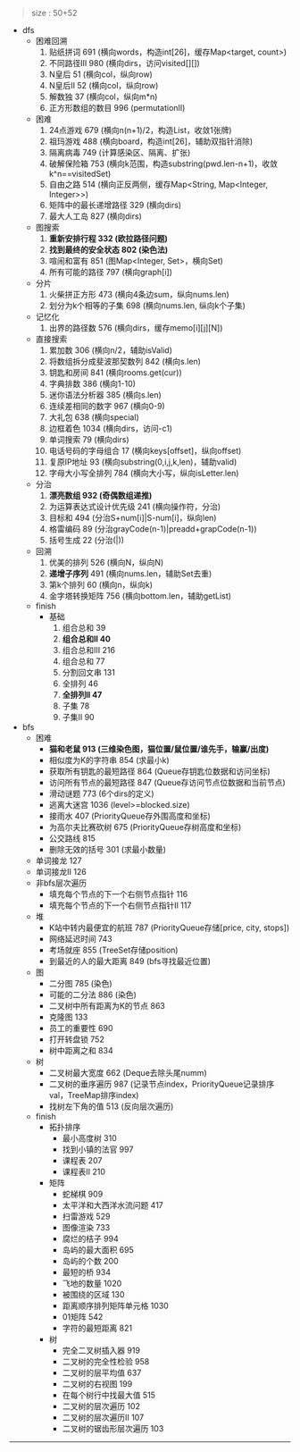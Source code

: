 > size : 50+52

* dfs
    - 困难回溯
        1. 贴纸拼词  691  (横向words，构造int[26]，缓存Map<target, count>)
        2. 不同路径III  980  (横向dirs，访问visited[][])
        3. N皇后  51  (横向col，纵向row)
        4. N皇后II  52  (横向col，纵向row)
        5. 解数独  37  (横向col，纵向m*n)
        6. 正方形数组的数目  996  (permutationII)
    - 困难
        1. 24点游戏  679  (横向n(n+1)/2，构造List<double>，收敛1张牌)
        2. 祖玛游戏  488  (横向board，构造int[26]，辅助双指针消除)
        3. 隔离病毒  749  (计算感染区、隔离、扩张)
        4. 破解保险箱  753  (横向k范围，构造substring(pwd.len-n+1)，收敛k^n==visitedSet)
        5. 自由之路  514  (横向正反两侧，缓存Map<String, Map<Integer, Integer>>)
        6. 矩阵中的最长递增路径  329  (横向dirs)
        7. 最大人工岛  827  (横向dirs)
    - 图搜索
        1. **重新安排行程  332  (欧拉路径问题)**
        2. **找到最终的安全状态  802  (染色法)**
        3. 喧闹和富有  851  (图Map<Integer, Set<Integer>>，横向Set)
        4. 所有可能的路径  797  (横向graph[i])
    - 分片
        1. 火柴拼正方形  473  (横向4条边sum，纵向nums.len)
        2. 划分为k个相等的子集  698  (横向nums.len, 纵向k个子集)
    - 记忆化
        1. 出界的路径数  576  (横向dirs，缓存memo[i][j][N])
    - 直接搜索
        1. 累加数  306  (横向n/2，辅助isValid)
        2. 将数组拆分成斐波那契数列  842  (横向s.len)
        3. 钥匙和房间  841  (横向rooms.get(cur))
        4. 字典排数  386  (横向1-10)
        5. 迷你语法分析器  385  (横向s.len)
        6. 连续差相同的数字  967  (横向0-9)
        7. 大礼包  638  (横向special)
        8. 边框着色  1034  (横向dirs，访问-c1)
        9. 单词搜索  79  (横向dirs)
        10. 电话号码的字母组合  17  (横向keys[offset]，纵向offset)
        11. 复原IP地址  93  (横向substring(0,i,j,k,len)，辅助valid)
        12. 字母大小写全排列  784  (横向大小写，纵向isLetter.len)
    - 分治
        1. **漂亮数组  932  (奇偶数组递推)**
        2. 为运算表达式设计优先级  241  (横向操作符，分治)
        3. 目标和  494  (分治S+num[i]|S-num[i]，纵向len)
        4. 格雷编码  89  (分治grayCode(n-1)|preadd+grapCode(n-1))
        5. 括号生成  22  (分治(|))
    - 回溯
        1. 优美的排列  526  (横向N，纵向N)
        2. **递增子序列**  491  (横向nums.len，辅助Set<Integer>去重)
        3. 第k个排列  60  (横向n，纵向k)
        4. 金字塔转换矩阵  756  (横向bottom.len，辅助getList)
    - finish
        - 基础
            1. 组合总和  39
            2. **组合总和II  40**
            3. 组合总和III  216
            4. 组合总和  77
            5. 分割回文串  131
            6. 全排列  46
            7. **全排列II  47**
            8. 子集  78
            9. 子集II  90
* bfs
    - 困难
        + **猫和老鼠  913  (三维染色图，猫位置/鼠位置/谁先手，输赢/出度)**
        + 相似度为K的字符串  854  (求最小k)
        + 获取所有钥匙的最短路径  864  (Queue存钥匙位数据和访问坐标)
        + 访问所有节点的最短路径  847  (Queue存访问节点位数据和当前节点)
        + 滑动谜题  773  (6个dirs的定义)
        + 逃离大迷宫  1036  (level>=blocked.size)
        + 接雨水  407  (PriorityQueue存外围高度和坐标)
        + 为高尔夫比赛砍树  675  (PriorityQueue存树高度和坐标)
        + 公交路线  815
        + 删除无效的括号  301  (求最小数量)
    - 单词接龙  127
    - 单词接龙II  126
    - 非bfs层次遍历
        + 填充每个节点的下一个右侧节点指针  116
        + 填充每个节点的下一个右侧节点指针II  117
    - 堆
        + K站中转内最便宜的航班  787  (PriorityQueue存储[price, city, stops])
        + 网络延迟时间  743
        + 考场就座  855  (TreeSet存储position)
        + 到最近的人的最大距离  849  (bfs寻找最近位置)
    - 图
        + 二分图  785 (染色)
        + 可能的二分法  886 (染色)
        + 二叉树中所有距离为K的节点  863
        + 克隆图  133
        + 员工的重要性  690
        + 打开转盘锁  752
        + 树中距离之和  834
    - 树
        + 二叉树最大宽度  662  (Deque去除头尾numm)
        + 二叉树的垂序遍历  987  (记录节点index，PriorityQueue记录排序val，TreeMap排序index)
        + 找树左下角的值  513  (反向层次遍历)
    - finish
        + 拓扑排序
            * 最小高度树  310
            * 找到小镇的法官  997
            * 课程表  207
            * 课程表II  210
        + 矩阵
            * 蛇梯棋  909
            * 太平洋和大西洋水流问题  417
            * 扫雷游戏  529
            * 图像渲染  733
            * 腐烂的桔子  994
            * 岛屿的最大面积  695
            * 岛屿的个数  200
            * 最短的桥  934
            * 飞地的数量  1020
            * 被围绕的区域  130
            * 距离顺序排列矩阵单元格  1030
            * 01矩阵  542
            * 字符的最短距离  821
        + 树
            * 完全二叉树插入器  919
            * 二叉树的完全性检验  958
            * 二叉树的层平均值  637
            * 二叉树的右视图  199
            * 在每个树行中找最大值  515
            * 二叉树的层次遍历  102
            * 二叉树的层次遍历II  107
            * 二叉树的锯齿形层次遍历  103



---



